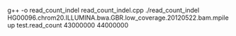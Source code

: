  
 g++ -o read_count_indel read_count_indel.cpp
 ./read_count_indel HG00096.chrom20.ILLUMINA.bwa.GBR.low_coverage.20120522.bam.mpileup test.read_count 43000000 44000000
